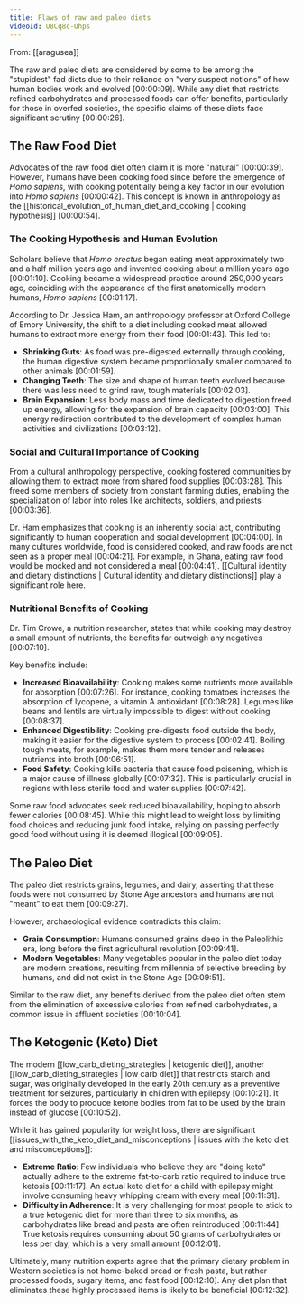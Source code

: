 ```yaml
---
title: Flaws of raw and paleo diets
videoId: U8Cq8c-Ohps
---
```


From: [[aragusea]] <br/> 

The raw and paleo diets are considered by some to be among the "stupidest" fad diets due to their reliance on "very suspect notions" of how human bodies work and evolved <a class="yt-timestamp" data-t="00:00:09">[00:00:09]</a>. While any diet that restricts refined carbohydrates and processed foods can offer benefits, particularly for those in overfed societies, the specific claims of these diets face significant scrutiny <a class="yt-timestamp" data-t="00:00:26">[00:00:26]</a>.

## The Raw Food Diet

Advocates of the raw food diet often claim it is more "natural" <a class="yt-timestamp" data-t="00:00:39">[00:00:39]</a>. However, humans have been cooking food since before the emergence of *Homo sapiens*, with cooking potentially being a key factor in our evolution into *Homo sapiens* <a class="yt-timestamp" data-t="00:00:42">[00:00:42]</a>. This concept is known in anthropology as the [[historical_evolution_of_human_diet_and_cooking | cooking hypothesis]] <a class="yt-timestamp" data-t="00:00:54">[00:00:54]</a>.

### The Cooking Hypothesis and Human Evolution
Scholars believe that *Homo erectus* began eating meat approximately two and a half million years ago and invented cooking about a million years ago <a class="yt-timestamp" data-t="00:01:10">[00:01:10]</a>. Cooking became a widespread practice around 250,000 years ago, coinciding with the appearance of the first anatomically modern humans, *Homo sapiens* <a class="yt-timestamp" data-t="00:01:17">[00:01:17]</a>.

According to Dr. Jessica Ham, an anthropology professor at Oxford College of Emory University, the shift to a diet including cooked meat allowed humans to extract more energy from their food <a class="yt-timestamp" data-t="00:01:43">[00:01:43]</a>. This led to:
*   **Shrinking Guts**: As food was pre-digested externally through cooking, the human digestive system became proportionally smaller compared to other animals <a class="yt-timestamp" data-t="00:01:59">[00:01:59]</a>.
*   **Changing Teeth**: The size and shape of human teeth evolved because there was less need to grind raw, tough materials <a class="yt-timestamp" data-t="00:02:03">[00:02:03]</a>.
*   **Brain Expansion**: Less body mass and time dedicated to digestion freed up energy, allowing for the expansion of brain capacity <a class="yt-timestamp" data-t="00:03:00">[00:03:00]</a>. This energy redirection contributed to the development of complex human activities and civilizations <a class="yt-timestamp" data-t="00:03:12">[00:03:12]</a>.

### Social and Cultural Importance of Cooking
From a cultural anthropology perspective, cooking fostered communities by allowing them to extract more from shared food supplies <a class="yt-timestamp" data-t="00:03:28">[00:03:28]</a>. This freed some members of society from constant farming duties, enabling the specialization of labor into roles like architects, soldiers, and priests <a class="yt-timestamp" data-t="00:03:36">[00:03:36]</a>.

Dr. Ham emphasizes that cooking is an inherently social act, contributing significantly to human cooperation and social development <a class="yt-timestamp" data-t="00:04:00">[00:04:00]</a>. In many cultures worldwide, food is considered cooked, and raw foods are not seen as a proper meal <a class="yt-timestamp" data-t="00:04:21">[00:04:21]</a>. For example, in Ghana, eating raw food would be mocked and not considered a meal <a class="yt-timestamp" data-t="00:04:41">[00:04:41]</a>. [[Cultural identity and dietary distinctions | Cultural identity and dietary distinctions]] play a significant role here.

### Nutritional Benefits of Cooking
Dr. Tim Crowe, a nutrition researcher, states that while cooking may destroy a small amount of nutrients, the benefits far outweigh any negatives <a class="yt-timestamp" data-t="00:07:10">[00:07:10]</a>.

Key benefits include:
*   **Increased Bioavailability**: Cooking makes some nutrients more available for absorption <a class="yt-timestamp" data-t="00:07:26">[00:07:26]</a>. For instance, cooking tomatoes increases the absorption of lycopene, a vitamin A antioxidant <a class="yt-timestamp" data-t="00:08:28">[00:08:28]</a>. Legumes like beans and lentils are virtually impossible to digest without cooking <a class="yt-timestamp" data-t="00:08:37">[00:08:37]</a>.
*   **Enhanced Digestibility**: Cooking pre-digests food outside the body, making it easier for the digestive system to process <a class="yt-timestamp" data-t="00:02:41">[00:02:41]</a>. Boiling tough meats, for example, makes them more tender and releases nutrients into broth <a class="yt-timestamp" data-t="00:06:51">[00:06:51]</a>.
*   **Food Safety**: Cooking kills bacteria that cause food poisoning, which is a major cause of illness globally <a class="yt-timestamp" data-t="00:07:32">[00:07:32]</a>. This is particularly crucial in regions with less sterile food and water supplies <a class="yt-timestamp" data-t="00:07:42">[00:07:42]</a>.

Some raw food advocates seek reduced bioavailability, hoping to absorb fewer calories <a class="yt-timestamp" data-t="00:08:45">[00:08:45]</a>. While this might lead to weight loss by limiting food choices and reducing junk food intake, relying on passing perfectly good food without using it is deemed illogical <a class="yt-timestamp" data-t="00:09:05">[00:09:05]</a>.

## The Paleo Diet

The paleo diet restricts grains, legumes, and dairy, asserting that these foods were not consumed by Stone Age ancestors and humans are not "meant" to eat them <a class="yt-timestamp" data-t="00:09:27">[00:09:27]</a>.

However, archaeological evidence contradicts this claim:
*   **Grain Consumption**: Humans consumed grains deep in the Paleolithic era, long before the first agricultural revolution <a class="yt-timestamp" data-t="00:09:41">[00:09:41]</a>.
*   **Modern Vegetables**: Many vegetables popular in the paleo diet today are modern creations, resulting from millennia of selective breeding by humans, and did not exist in the Stone Age <a class="yt-timestamp" data-t="00:09:51">[00:09:51]</a>.

Similar to the raw diet, any benefits derived from the paleo diet often stem from the elimination of excessive calories from refined carbohydrates, a common issue in affluent societies <a class="yt-timestamp" data-t="00:10:04">[00:10:04]</a>.

## The Ketogenic (Keto) Diet

The modern [[low_carb_dieting_strategies | ketogenic diet]], another [[low_carb_dieting_strategies | low carb diet]] that restricts starch and sugar, was originally developed in the early 20th century as a preventive treatment for seizures, particularly in children with epilepsy <a class="yt-timestamp" data-t="00:10:21">[00:10:21]</a>. It forces the body to produce ketone bodies from fat to be used by the brain instead of glucose <a class="yt-timestamp" data-t="00:10:52">[00:10:52]</a>.

While it has gained popularity for weight loss, there are significant [[issues_with_the_keto_diet_and_misconceptions | issues with the keto diet and misconceptions]]:
*   **Extreme Ratio**: Few individuals who believe they are "doing keto" actually adhere to the extreme fat-to-carb ratio required to induce true ketosis <a class="yt-timestamp" data-t="00:11:17">[00:11:17]</a>. An actual keto diet for a child with epilepsy might involve consuming heavy whipping cream with every meal <a class="yt-timestamp" data-t="00:11:31">[00:11:31]</a>.
*   **Difficulty in Adherence**: It is very challenging for most people to stick to a true ketogenic diet for more than three to six months, as carbohydrates like bread and pasta are often reintroduced <a class="yt-timestamp" data-t="00:11:44">[00:11:44]</a>. True ketosis requires consuming about 50 grams of carbohydrates or less per day, which is a very small amount <a class="yt-timestamp" data-t="00:12:01">[00:12:01]</a>.

Ultimately, many nutrition experts agree that the primary dietary problem in Western societies is not home-baked bread or fresh pasta, but rather processed foods, sugary items, and fast food <a class="yt-timestamp" data-t="00:12:10">[00:12:10]</a>. Any diet plan that eliminates these highly processed items is likely to be beneficial <a class="yt-timestamp" data-t="00:12:32">[00:12:32]</a>.